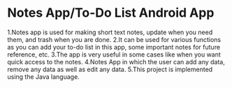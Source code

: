 # Notes App/To-Do List Android App
1.Notes app is used for making short text notes, update when you need them, and trash when you are done. 
2.It can be used for various functions as you can add your to-do list in this app, some important notes for future reference, etc. 
3.The app is very useful in some cases like when you want quick access to the notes. 
4.Notes App in which the user can add any data, remove any data as well as edit any data. 
5.This project is implemented using the Java language.
